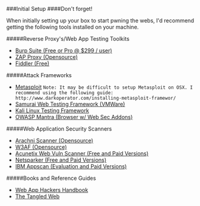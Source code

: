 ###Initial Setup
####Don't forget!

When initially setting up your box to start pwning the webs, I'd recommend getting the following tools installed on your machine.

#####Reverse Proxy's/Web App Testing Toolkits
- [Burp Suite (Free or Pro @ $299 / user)](http://portswigger.net/burp/download.HTML)
- [ZAP Proxy (Opensource)](https://code.google.com/p/zaproxy/wiki/Downloads?tm=2)
- [Fiddler (Free)](http://www.telerik.com/fiddler)

#####Attack Frameworks
- [Metasploit](http://www.metasploit.com/)
`Note: It may be difficult to setup Metasploit on OSX. I recommend using the following guide: http://www.darkoperator.com/installing-metasploit-framewor/`
- [Samurai Web Testing Framework (VMWare)](http://sourceforge.net/projects/samurai/files/)
- [Kali Linux Testing Framework](http://www.kali.org/downloads/)
- [OWASP Mantra (Browser w/ Web Sec Addons)](http://www.getmantra.com/owasp-mantra.html)

#####Web Application Security Scanners
- [Arachni Scanner (Opensource)](http://www.arachni-scanner.com/download/)
- [W3AF (Opensource)](http://w3af.org/)
- [Acunetix Web Vuln Scanner (Free and Paid Versions)](http://www.acunetix.com/)
- [Netsparker (Free and Paid Versions)](http://netsparker.com)
- [IBM Appscan (Evaluation and Paid Versions)](http://www-03.ibm.com/software/products/en/appscan)

#####Books and Reference Guides
- [Web App Hackers Handbook](http://www.amazon.com/The-Web-Application-Hackers-Handbook/dp/1118026470)
- [The Tangled Web](http://www.amazon.com/The-Tangled-Web-Securing-Applications/dp/1593273886)
